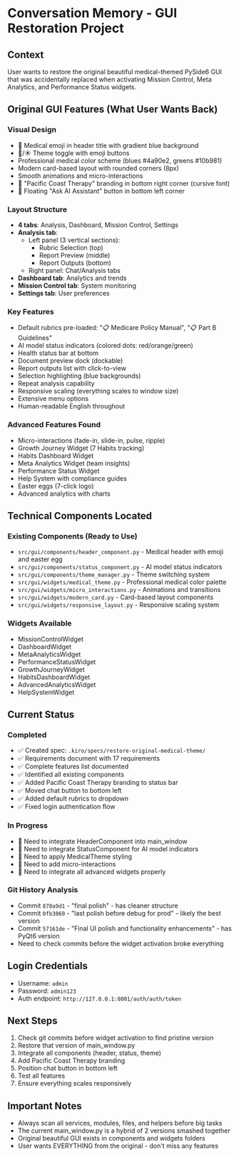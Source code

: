 # Conversation Memory - GUI Restoration Project

## Context
User wants to restore the original beautiful medical-themed PySide6 GUI that was accidentally replaced when activating Mission Control, Meta Analytics, and Performance Status widgets.

## Original GUI Features (What User Wants Back)

### Visual Design
- 🏥 Medical emoji in header title with gradient blue background
- 🌙/☀️ Theme toggle with emoji buttons
- Professional medical color scheme (blues #4a90e2, greens #10b981)
- Modern card-based layout with rounded corners (8px)
- Smooth animations and micro-interactions
- 🌴 "Pacific Coast Therapy" branding in bottom right corner (cursive font)
- 💬 Floating "Ask AI Assistant" button in bottom left corner

### Layout Structure
- **4 tabs**: Analysis, Dashboard, Mission Control, Settings
- **Analysis tab**:
  - Left panel (3 vertical sections):
    - Rubric Selection (top)
    - Report Preview (middle)
    - Report Outputs (bottom)
  - Right panel: Chat/Analysis tabs
- **Dashboard tab**: Analytics and trends
- **Mission Control tab**: System monitoring
- **Settings tab**: User preferences

### Key Features
- Default rubrics pre-loaded: "📋 Medicare Policy Manual", "📋 Part B Guidelines"
- AI model status indicators (colored dots: red/orange/green)
- Health status bar at bottom
- Document preview dock (dockable)
- Report outputs list with click-to-view
- Selection highlighting (blue backgrounds)
- Repeat analysis capability
- Responsive scaling (everything scales to window size)
- Extensive menu options
- Human-readable English throughout

### Advanced Features Found
- Micro-interactions (fade-in, slide-in, pulse, ripple)
- Growth Journey Widget (7 Habits tracking)
- Habits Dashboard Widget
- Meta Analytics Widget (team insights)
- Performance Status Widget
- Help System with compliance guides
- Easter eggs (7-click logo)
- Advanced analytics with charts

## Technical Components Located

### Existing Components (Ready to Use)
- `src/gui/components/header_component.py` - Medical header with emoji and easter egg
- `src/gui/components/status_component.py` - AI model status indicators
- `src/gui/components/theme_manager.py` - Theme switching system
- `src/gui/widgets/medical_theme.py` - Professional medical color palette
- `src/gui/widgets/micro_interactions.py` - Animations and transitions
- `src/gui/widgets/modern_card.py` - Card-based layout components
- `src/gui/widgets/responsive_layout.py` - Responsive scaling system

### Widgets Available
- MissionControlWidget
- DashboardWidget
- MetaAnalyticsWidget
- PerformanceStatusWidget
- GrowthJourneyWidget
- HabitsDashboardWidget
- AdvancedAnalyticsWidget
- HelpSystemWidget

## Current Status

### Completed
- ✅ Created spec: `.kiro/specs/restore-original-medical-theme/`
- ✅ Requirements document with 17 requirements
- ✅ Complete features list documented
- ✅ Identified all existing components
- ✅ Added Pacific Coast Therapy branding to status bar
- ✅ Moved chat button to bottom left
- ✅ Added default rubrics to dropdown
- ✅ Fixed login authentication flow

### In Progress
- 🔄 Need to integrate HeaderComponent into main_window
- 🔄 Need to integrate StatusComponent for AI model indicators
- 🔄 Need to apply MedicalTheme styling
- 🔄 Need to add micro-interactions
- 🔄 Need to integrate all advanced widgets properly

### Git History Analysis
- Commit `878a9d1` - "final polish" - has cleaner structure
- Commit `0fb3069` - "last polish before debug for prod" - likely the best version
- Commit `57161de` - "Final UI polish and functionality enhancements" - has PyQt6 version
- Need to check commits before the widget activation broke everything

## Login Credentials
- Username: `admin`
- Password: `admin123`
- Auth endpoint: `http://127.0.0.1:8001/auth/auth/token`

## Next Steps
1. Check git commits before widget activation to find pristine version
2. Restore that version of main_window.py
3. Integrate all components (header, status, theme)
4. Add Pacific Coast Therapy branding
5. Position chat button in bottom left
6. Test all features
7. Ensure everything scales responsively

## Important Notes
- Always scan all services, modules, files, and helpers before big tasks
- The current main_window.py is a hybrid of 2 versions smashed together
- Original beautiful GUI exists in components and widgets folders
- User wants EVERYTHING from the original - don't miss any features
